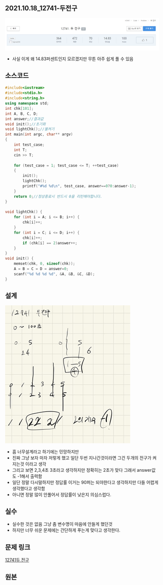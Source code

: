 ## 2021.10.18_12741-두전구

![image-20211018232208669](2021.10.18_12741-두전구.assets/image-20211018232208669.png)

- 사실 이게 왜 14.83퍼센트인지 모르겠지만 무튼 아주 쉽게 풀 수 있음

## 소스코드

```c++
#include<iostream>
#include<stdio.h>
#include<string.h>
using namespace std;
int chk[101];
int A, B, C, D;
int answer;//결과값
void init();//초기화
void lightChk();//불켜기
int main(int argc, char** argv)
{
	int test_case;
	int T;
	cin >> T;

	for (test_case = 1; test_case <= T; ++test_case)
	{
		init();
		lightChk();
		printf("#%d %d\n", test_case, answer==0?0:answer-1);
	}
	return 0;//정상종료시 반드시 0을 리턴해야합니다.
}

void lightChk() {
	for (int i = A; i <= B; i++) {
		chk[i]++;
	}
	for (int i = C; i <= D; i++) {
		chk[i]++;
		if (chk[i] == 2)answer++;
	}
}
void init() {
	memset(chk, 0, sizeof(chk));
	A = B = C = D = answer=0;
	scanf("%d %d %d %d", &A, &B, &C, &D);
}
```

## 설계

![image-20211018232416815](2021.10.18_12741-두전구.assets/image-20211018232416815.png)

- 흠 너무설계라고 하기에는 민망하지만
- 진짜 그냥 보자 마자 저렇게 했고 일단 두번 지나간것이라면 그건 두개의 전구가 켜지는것 이라고 생각
- 그리고 보면 2,3,4초 3초라고 생각하지만 정확히는 2초가 맞다 그래서 answer값도 -1해서 출력함
- 일단 정말 다시말하지만 정답률 이거는 90퍼는 되야한다고 생각하지만 다들 어렵게 생각했다고 생각함
- 아니면 정말 많이 안풀어서 정답률이 낮은지 의심스럽다.

## 실수

- 실수한 것은 없음 그냥 좀 변수명이  마음에 안들게 했던것 
- 하지만 너무 쉬운 문제에는 간단하게 푸는게 맞다고 생각한다.

## 문제 링크

[12741두 전구](https://swexpertacademy.com/main/code/problem/problemDetail.do?contestProbId=AXuUo_Tqs9kDFARa)

## 원본